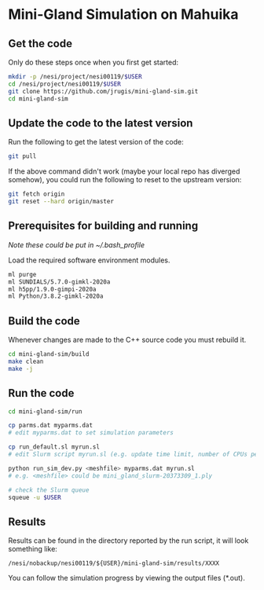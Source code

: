# Mini-Gland Simulation on Mahuika

## Get the code

Only do these steps once when you first get started:

```sh
mkdir -p /nesi/project/nesi00119/$USER
cd /nesi/project/nesi00119/$USER
git clone https://github.com/jrugis/mini-gland-sim.git
cd mini-gland-sim
```

## Update the code to the latest version

Run the following to get the latest version of the code:

```sh
git pull
```

If the above command didn't work (maybe your local repo has diverged somehow),
you could run the following to reset to the upstream version:

```sh
git fetch origin
git reset --hard origin/master
```

## Prerequisites for building and running

*Note these could be put in ~/.bash_profile*

Load the required software environment modules.

```sh
ml purge
ml SUNDIALS/5.7.0-gimkl-2020a
ml h5pp/1.9.0-gimpi-2020a
ml Python/3.8.2-gimkl-2020a
```

## Build the code

Whenever changes are made to the C++ source code you must rebuild it.

```sh
cd mini-gland-sim/build
make clean
make -j
```

## Run the code

```sh
cd mini-gland-sim/run

cp parms.dat myparms.dat
# edit myparms.dat to set simulation parameters

cp run_default.sl myrun.sl
# edit Slurm script myrun.sl (e.g. update time limit, number of CPUs per task, etc.)

python run_sim_dev.py <meshfile> myparms.dat myrun.sl
# e.g. <meshfile> could be mini_gland_slurm-20373309_1.ply

# check the Slurm queue
squeue -u $USER
```

## Results

Results can be found in the directory reported by the run script, it will look something like:

```
/nesi/nobackup/nesi00119/${USER}/mini-gland-sim/results/XXXX
```

You can follow the simulation progress by viewing the output files (*.out).
